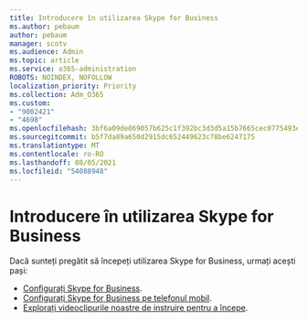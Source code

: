 ```yaml
---
title: Introducere în utilizarea Skype for Business
ms.author: pebaum
author: pebaum
manager: scotv
ms.audience: Admin
ms.topic: article
ms.service: o365-administration
ROBOTS: NOINDEX, NOFOLLOW
localization_priority: Priority
ms.collection: Adm_O365
ms.custom:
- "9002421"
- "4698"
ms.openlocfilehash: 3bf6a09de069057b625c1f392bc3d3d5a15b7665cec0775493e38fd47fbcf3f4
ms.sourcegitcommit: b5f7da89a650d2915dc652449623c78be6247175
ms.translationtype: MT
ms.contentlocale: ro-RO
ms.lasthandoff: 08/05/2021
ms.locfileid: "54088948"
---
```

# <a name="getting-started-using-skype-for-business"></a>Introducere în utilizarea Skype for Business

Dacă sunteți pregătit să începeți utilizarea Skype for Business, urmați acești pași:

- [Configurați Skype for Business](https://support.office.com/article/Set-up-Skype-for-Business-c0b4ef28-d281-4bb6-ba4d-50495d2ae24c).
- [Configurați Skype for Business pe telefonul mobil](https://support.office.com/article/set-up-your-mobile-apps-985ab72b-47ed-4e0b-9ee5-7376263553ca).
- [Explorați videoclipurile noastre de instruire pentru a începe](https://support.office.com/article/video-download-and-install-skype-for-business-9162ae37-12f9-4971-bbbe-2e4a05590f36).
